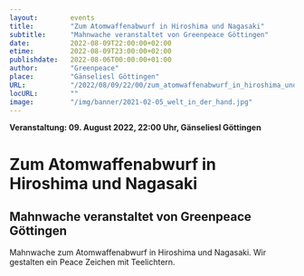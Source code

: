 ```yaml
---
layout:        events
title:         "Zum Atomwaffenabwurf in Hiroshima und Nagasaki"
subtitle:      "Mahnwache veranstaltet von Greenpeace Göttingen"
date:          2022-08-09T22:00:00+02:00
etime:         2022-08-09T23:00:00+02:00
publishdate:   2022-08-06T00:00:00+01:00
author:        "Greenpeace"
place:         "Gänseliesl Göttingen"
URL:           "/2022/08/09/22/00/zum_atomwaffenabwurf_in_hiroshima_und_nagasaki"
locURL:        ""
image:         "/img/banner/2021-02-05_welt_in_der_hand.jpg"
---
```


**Veranstaltung: 09. August 2022, 22:00 Uhr, Gänseliesl Göttingen**

Zum Atomwaffenabwurf in Hiroshima und Nagasaki
===========

Mahnwache veranstaltet von Greenpeace Göttingen
-----------

Mahnwache zum Atomwaffenabwurf in Hiroshima und Nagasaki. Wir gestalten ein Peace Zeichen mit Teelichtern.

